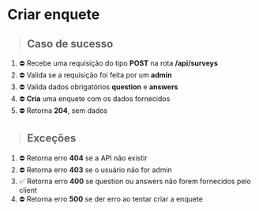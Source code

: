 # Criar enquete

> ## Caso de sucesso

1. ⛔️ Recebe uma requisição do tipo **POST** na rota **/api/surveys**
2. ⛔️ Valida se a requisição foi feita por um **admin**
3. ⛔️ Valida dados obrigatórios **question** e **answers**
4. ⛔️ **Cria** uma enquete com os dados fornecidos
5. ⛔️ Retorna **204**, sem dados

> ## Exceções

1. ⛔️ Retorna erro **404** se a API não existir
2. ⛔️ Retorna erro **403** se o usuário não for admin
3. ✅ Retorna erro **400** se question ou answers não forem fornecidos pelo client
4. ⛔️ Retorna erro **500** se der erro ao tentar criar a enquete